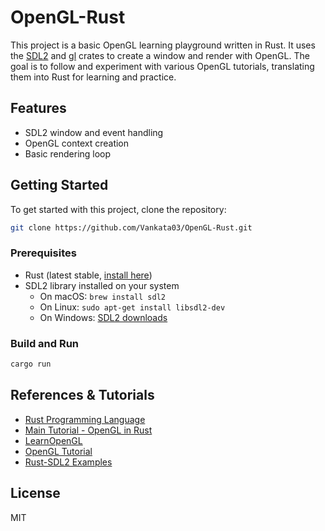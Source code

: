 # OpenGL-Rust

This project is a basic OpenGL learning playground written in Rust. It uses the [SDL2](https://crates.io/crates/sdl2) and [gl](https://crates.io/crates/gl) crates to create a window and render with OpenGL. The goal is to follow and experiment with various OpenGL tutorials, translating them into Rust for learning and practice.

## Features

- SDL2 window and event handling
- OpenGL context creation
- Basic rendering loop

## Getting Started

To get started with this project, clone the repository:

```sh
git clone https://github.com/Vankata03/OpenGL-Rust.git
```

### Prerequisites

- Rust (latest stable, [install here](https://rustup.rs/))
- SDL2 library installed on your system
  - On macOS: `brew install sdl2`
  - On Linux: `sudo apt-get install libsdl2-dev`
  - On Windows: [SDL2 downloads](https://www.libsdl.org/download-2.0.php)

### Build and Run

```sh
cargo run
```

## References & Tutorials

- [Rust Programming Language](https://www.rust-lang.org/)
- [Main Tutorial - OpenGL in Rust](https://nercury.github.io/rust/opengl/tutorial/2018/02/08/opengl-in-rust-from-scratch-00-setup.html)
- [LearnOpenGL](https://learnopengl.com/)
- [OpenGL Tutorial](https://www.opengl-tutorial.org/)
- [Rust-SDL2 Examples](https://github.com/Rust-SDL2/rust-sdl2)

## License

MIT
